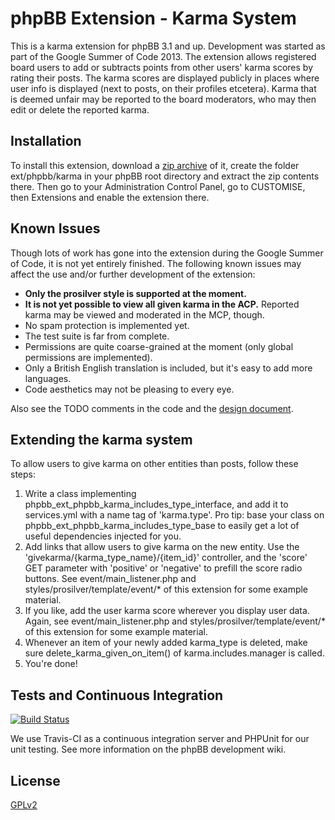 phpBB Extension - Karma System
==============================

This is a karma extension for phpBB 3.1 and up. Development was started as part of the Google Summer of Code 2013. The extension allows registered board users to add or subtracts points from other users' karma scores by rating their posts. The karma scores are displayed publicly in places where user info is displayed (next to posts, on their profiles etcetera). Karma that is deemed unfair may be reported to the board moderators, who may then edit or delete the reported karma.


Installation
------------

To install this extension, download a [zip archive](https://github.com/rechosen/phpbb3-ext-karma/archive/master.zip) of it, create the folder ext/phpbb/karma in your phpBB root directory and extract the zip contents there. Then go to your Administration Control Panel, go to CUSTOMISE, then Extensions and enable the extension there.


Known Issues
------------

Though lots of work has gone into the extension during the Google Summer of Code, it is not yet entirely finished. The following known issues may affect the use and/or further development of the extension:

* **Only the prosilver style is supported at the moment.**
* **It is not yet possible to view all given karma in the ACP.** Reported karma may be viewed and moderated in the MCP, though.
* No spam protection is implemented yet.
* The test suite is far from complete.
* Permissions are quite coarse-grained at the moment (only global permissions are implemented).
* Only a British English translation is included, but it's easy to add more languages.
* Code aesthetics may not be pleasing to every eye.

Also see the TODO comments in the code and the [design document](https://docs.google.com/document/d/1bTk5EDqtDMWwS0uMfG-93AMS8PQJJORvCsiyrelgPdg/edit?usp=sharing).


Extending the karma system
--------------------------

To allow users to give karma on other entities than posts, follow these steps:

1. Write a class implementing phpbb_ext_phpbb_karma_includes_type_interface, and add it to services.yml with a name tag of 'karma.type'. Pro tip: base your class on phpbb_ext_phpbb_karma_includes_type_base to easily get a lot of useful dependencies injected for you.
2. Add links that allow users to give karma on the new entity. Use the 'givekarma/{karma_type_name}/{item_id}' controller, and the 'score' GET parameter with 'positive' or 'negative' to prefill the score radio buttons. See event/main_listener.php and styles/prosilver/template/event/* of this extension for some example material.
3. If you like, add the user karma score wherever you display user data. Again, see event/main_listener.php and styles/prosilver/template/event/* of this extension for some example material.
4. Whenever an item of your newly added karma_type is deleted, make sure delete_karma_given_on_item() of karma.includes.manager is called.
5. You're done!


Tests and Continuous Integration
--------------------------------

[![Build Status](https://travis-ci.org/rechosen/phpbb3-ext-karma.png?branch=master)](https://travis-ci.org/rechosen/phpbb3-ext-karma)

We use Travis-CI as a continuous integration server and PHPUnit for our unit testing. See more information on the phpBB development wiki.


License
-------
[GPLv2](license.txt)
